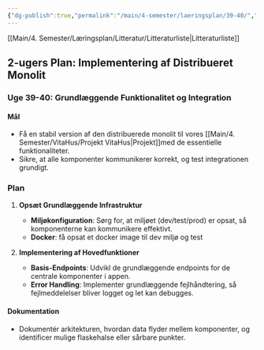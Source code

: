 ```yaml
---
{"dg-publish":true,"permalink":"/main/4-semester/laeringsplan/39-40/","created":"2024-10-30T08:47:56.185+01:00"}
---
```


[[Main/4. Semester/Læringsplan/Litteratur/Litteraturliste\|Litteraturliste]]
## 2-ugers Plan: Implementering af Distribueret Monolit

### Uge 39-40: Grundlæggende Funktionalitet og Integration

#### Mål

- Få en stabil version af den distribuerede monolit  til vores [[Main/4. Semester/VitaHus/Projekt VitaHus\|Projekt]]med de essentielle funktionaliteter.
- Sikre, at alle komponenter kommunikerer korrekt, og test integrationen grundigt.

### Plan

1. **Opsæt Grundlæggende Infrastruktur**
    
    - **Miljøkonfiguration**: Sørg for, at miljøet (dev/test/prod) er opsat, så komponenterne kan kommunikere effektivt.
    - **Docker**: få opsat et docker image til dev miljø og test
2. **Implementering af Hovedfunktioner**
    
    - **Basis-Endpoints**: Udvikl de grundlæggende endpoints for de centrale komponenter i appen.
    - **Error Handling**: Implementer grundlæggende fejlhåndtering, så fejlmeddelelser bliver logget og let kan debugges.


#### Dokumentation

- Dokumentér arkitekturen, hvordan data flyder mellem komponenter, og identificer mulige flaskehalse eller sårbare punkter.
